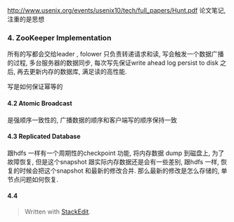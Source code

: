 http://www.usenix.org/events/usenix10/tech/full_papers/Hunt.pdf
论文笔记, 注重的是思想
### 4. ZooKeeper Implementation
所有的写都会交给leader , folower 只负责转递请求和读, 写会触发一个数据广播的过程, 多台服务器的数据同步, 每次写先保证write ahead log persist to disk 之后, 再去更新内存的数据库, 满足读的高性能. 

写是如何保证幂等的

#### 4.2 Atomic Broadcast
是强顺序一致性的, 广播数据的顺序和客户端写的顺序保持一致

#### 4.3 Replicated Database
跟hdfs 一样有一个周期性的checkpoint 功能, 将内存数据 dump 到磁盘上, 为了故障恢复, 但是这个snapshot 跟实际内存数据还是会有一些差别, 跟hdfs 一样, 恢复的时候会把这个snapshot 和最新的修改合并. 那么最新的修改是怎么存储的, 单节点问题如何恢复. 

#### 4.4 
> Written with [StackEdit](https://stackedit.io/).
<!--stackedit_data:
eyJoaXN0b3J5IjpbMTY5MzUwNjI5MSwxNzI2NDkxMzUxLDExOD
k1NDQxMDEsNzQ5NzMwMTkyLC0xODU3MjI4NjM3XX0=
-->